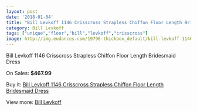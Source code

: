 ```yaml
---
layout: post
date: '2018-01-04'
title: "Bill Levkoff 1146 Crisscross Strapless Chiffon Floor Length Bridesmaid Dress"
category: Bill Levkoff
tags: ["unique","floor","bill","levkoff","crisscross"]
image: http://img.eudances.com/19796-thickbox_default/bill-levkoff-1146-crisscross-strapless-chiffon-floor-length-bridesmaid-dress.jpg
---
```

Bill Levkoff 1146 Crisscross Strapless Chiffon Floor Length Bridesmaid Dress

On Sales: **$467.99**
<a href="https://www.eudances.com/en/bill-levkoff/5893-bill-levkoff-1146-crisscross-strapless-chiffon-floor-length-bridesmaid-dress.html"><amp-img layout="responsive" width="600" height="600" src="//img.eudances.com/19796-thickbox_default/bill-levkoff-1146-crisscross-strapless-chiffon-floor-length-bridesmaid-dress.jpg" alt="Bill Levkoff 1146 Crisscross Strapless Chiffon Floor Length Bridesmaid Dress 0" /></a>
<a href="https://www.eudances.com/en/bill-levkoff/5893-bill-levkoff-1146-crisscross-strapless-chiffon-floor-length-bridesmaid-dress.html"><amp-img layout="responsive" width="600" height="600" src="//img.eudances.com/19797-thickbox_default/bill-levkoff-1146-crisscross-strapless-chiffon-floor-length-bridesmaid-dress.jpg" alt="Bill Levkoff 1146 Crisscross Strapless Chiffon Floor Length Bridesmaid Dress 1" /></a>

Buy it: [Bill Levkoff 1146 Crisscross Strapless Chiffon Floor Length Bridesmaid Dress](https://www.eudances.com/en/bill-levkoff/5893-bill-levkoff-1146-crisscross-strapless-chiffon-floor-length-bridesmaid-dress.html "Bill Levkoff 1146 Crisscross Strapless Chiffon Floor Length Bridesmaid Dress")

View more: [Bill Levkoff](https://www.eudances.com/en/57-bill-levkoff "Bill Levkoff")